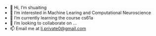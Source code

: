 
- 👋 Hi, I’m shuaiting
- 👀 I’m interested in Machine Learing and Computational Neuroscience
- 🌱 I’m currently learning the course cs61a
- 💞️ I’m looking to collaborate on ...
- 📫 Email me at li.private0@gmail.com

<!---
spicyGrape/spicyGrape is a ✨ special ✨ repository because its `README.md` (this file) appears on your GitHub profile.
You can click the Preview link to take a look at your changes.
--->
